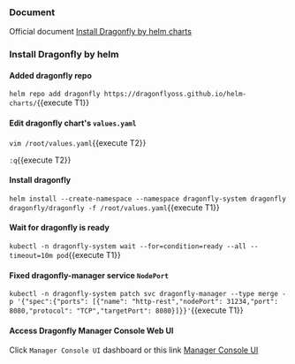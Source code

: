 
### Document

Official document [Install Dragonfly by helm charts](https://d7y.io/docs/setup/install/helm-charts)

### Install Dragonfly by helm

#### Added dragonfly repo

`helm repo add dragonfly https://dragonflyoss.github.io/helm-charts/`{{execute T1}}

#### Edit dragonfly chart's `values.yaml`

`vim /root/values.yaml`{{execute T2}}

`:q`{{execute T2}}

#### Install dragonfly

`helm install --create-namespace --namespace dragonfly-system dragonfly dragonfly/dragonfly -f /root/values.yaml`{{execute T1}}


#### Wait for dragonfly is ready

`kubectl -n dragonfly-system wait --for=condition=ready --all --timeout=10m pod`{{execute T1}}

#### Fixed dragonfly-manager service `NodePort`

`kubectl -n dragonfly-system patch svc dragonfly-manager --type merge -p '{"spec":{"ports": [{"name": "http-rest","nodePort": 31234,"port": 8080,"protocol": "TCP","targetPort": 8080}]}}'`{{execute T1}}

#### Access Dragonfly Manager Console Web UI

Click `Manager Console UI` dashboard or this link [Manager Console UI](https://[[HOST_SUBDOMAIN]]-31234-[[KATACODA_HOST]].environments.katacoda.com)
